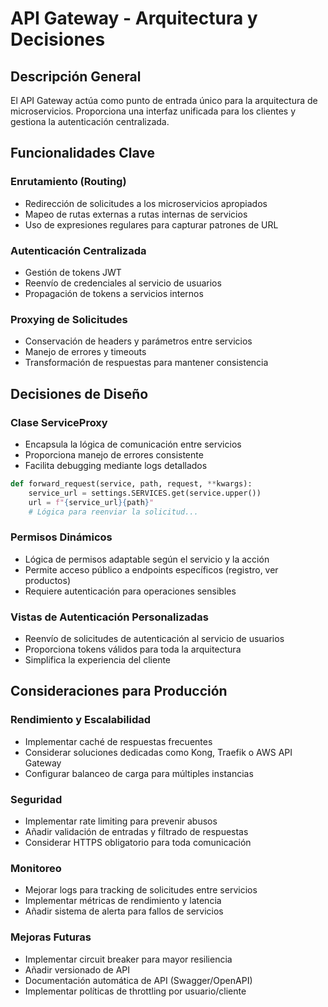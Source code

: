 # API Gateway - Arquitectura y Decisiones

## Descripción General
El API Gateway actúa como punto de entrada único para la arquitectura de microservicios. Proporciona una interfaz unificada para los clientes y gestiona la autenticación centralizada.

## Funcionalidades Clave

### Enrutamiento (Routing)
- Redirección de solicitudes a los microservicios apropiados
- Mapeo de rutas externas a rutas internas de servicios
- Uso de expresiones regulares para capturar patrones de URL

### Autenticación Centralizada
- Gestión de tokens JWT
- Reenvío de credenciales al servicio de usuarios
- Propagación de tokens a servicios internos

### Proxying de Solicitudes
- Conservación de headers y parámetros entre servicios
- Manejo de errores y timeouts
- Transformación de respuestas para mantener consistencia

## Decisiones de Diseño

### Clase ServiceProxy
- Encapsula la lógica de comunicación entre servicios
- Proporciona manejo de errores consistente
- Facilita debugging mediante logs detallados

```python
def forward_request(service, path, request, **kwargs):
    service_url = settings.SERVICES.get(service.upper())
    url = f"{service_url}{path}"
    # Lógica para reenviar la solicitud...
```

### Permisos Dinámicos
- Lógica de permisos adaptable según el servicio y la acción
- Permite acceso público a endpoints específicos (registro, ver productos)
- Requiere autenticación para operaciones sensibles

### Vistas de Autenticación Personalizadas
- Reenvío de solicitudes de autenticación al servicio de usuarios
- Proporciona tokens válidos para toda la arquitectura
- Simplifica la experiencia del cliente

## Consideraciones para Producción

### Rendimiento y Escalabilidad
- Implementar caché de respuestas frecuentes
- Considerar soluciones dedicadas como Kong, Traefik o AWS API Gateway
- Configurar balanceo de carga para múltiples instancias

### Seguridad
- Implementar rate limiting para prevenir abusos
- Añadir validación de entradas y filtrado de respuestas
- Considerar HTTPS obligatorio para toda comunicación

### Monitoreo
- Mejorar logs para tracking de solicitudes entre servicios
- Implementar métricas de rendimiento y latencia
- Añadir sistema de alerta para fallos de servicios

### Mejoras Futuras
- Implementar circuit breaker para mayor resiliencia
- Añadir versionado de API
- Documentación automática de API (Swagger/OpenAPI)
- Implementar políticas de throttling por usuario/cliente